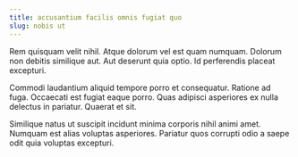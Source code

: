 ```yaml
---
title: accusantium facilis omnis fugiat quo
slug: nobis ut
---
```


Rem quisquam velit nihil. Atque dolorum vel est quam numquam. Dolorum non debitis similique aut. Aut deserunt quia optio. Id perferendis placeat excepturi.

Commodi laudantium aliquid tempore porro et consequatur. Ratione ad fuga. Occaecati est fugiat eaque porro. Quas adipisci asperiores ex nulla delectus in pariatur. Quaerat et sit.

Similique natus ut suscipit incidunt minima corporis nihil animi amet. Numquam est alias voluptas asperiores. Pariatur quos corrupti odio a saepe odit quia voluptas excepturi.
